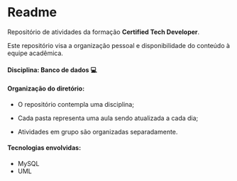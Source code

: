 # Readme



Repositório de atividades da formação **Certified Tech Developer**.

Este repositório visa a organização pessoal e disponibilidade do conteúdo à equipe acadêmica.



#### **Disciplina:** Banco de dados 💻



#### Organização do diretório:

- O repositório contempla uma disciplina;

- Cada pasta representa uma aula sendo atualizada a cada dia;

- Atividades em grupo são organizadas separadamente.

  

#### Tecnologias envolvidas:

- MySQL
- UML